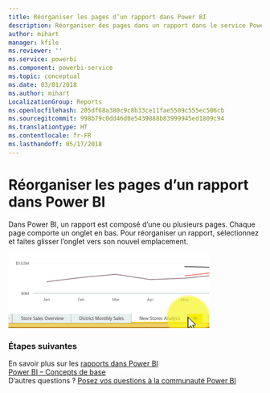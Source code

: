```yaml
---
title: Réorganiser les pages d’un rapport dans Power BI
description: Réorganiser des pages dans un rapport dans le service Power BI et Power BI Desktop
author: mihart
manager: kfile
ms.reviewer: ''
ms.service: powerbi
ms.component: powerbi-service
ms.topic: conceptual
ms.date: 03/01/2018
ms.author: mihart
LocalizationGroup: Reports
ms.openlocfilehash: 205df68a380c9c8b33ce11fae5509c555ec506cb
ms.sourcegitcommit: 998b79c0dd46d0e5439888b83999945ed1809c94
ms.translationtype: HT
ms.contentlocale: fr-FR
ms.lasthandoff: 05/17/2018
---
```

# <a name="reorder-pages-in-a-report-in-power-bi"></a>Réorganiser les pages d’un rapport dans Power BI
Dans Power BI, un rapport est composé d’une ou plusieurs pages.  Chaque page comporte un onglet en bas.  Pour réorganiser un rapport, sélectionnez et faites glisser l’onglet vers son nouvel emplacement.

![vidéo](media/service-report-reorder-pages/reorder.gif)

### <a name="next-steps"></a>Étapes suivantes
En savoir plus sur les [rapports dans Power BI](service-reports.md)  
[Power BI – Concepts de base](service-basic-concepts.md)  
D’autres questions ? [Posez vos questions à la communauté Power BI](http://community.powerbi.com/)


